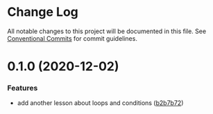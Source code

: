 # Change Log

All notable changes to this project will be documented in this file.
See [Conventional Commits](https://conventionalcommits.org) for commit guidelines.

# 0.1.0 (2020-12-02)


### Features

* add another lesson about loops and conditions ([b2b7b72](https://github.com/Atlantis-Academy/study-template/commit/b2b7b72a059656177cea574beba07a90662a11cb))
